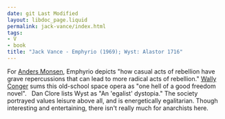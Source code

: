 ```yaml
---
date: git Last Modified
layout: libdoc_page.liquid
permalink: jack-vance/index.html
tags:
- V
- book
title: "Jack Vance - Emphyrio (1969); Wyst: Alastor 1716"
---
```


For <a href="http://www.andersmonsen.com/50-works-of-fiction-libertarians-should-read/"> Anders Monsen</a>, Emphyrio depicts "how casual acts of rebellion have  grave repercussions that can lead to more radical acts of rebellion." <a href="https://wconger.liberty.me/top-10-sci-fi-liberty-novels-you-probably-havent-read/"> Wally Conger</a> sums this old-school space opera as "one hell of a good freedom  novel".
 
Dan Clore lists Wyst as "An 'egalist'  dystopia." The society  portrayed values leisure above all, and is energetically egalitarian. Though  interesting and entertaining, there isn't really much for anarchists here.